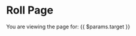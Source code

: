 # Roll Page

You are viewing the page for: {{ $params.target }}

<script setup>
import { useData } from 'vitepress'

// 确保 params 已加载且包含 target
const { params } = useData()

console.log(params.value)  // 打印 params，以确认是否存在 target
</script>

<template>
  <div>
    Current Target: {{ params.target }}
  </div>
</template>